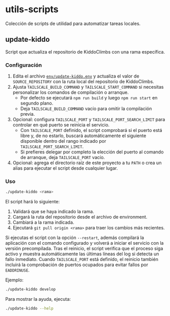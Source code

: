 # utils-scripts

Colección de scripts de utilidad para automatizar tareas locales.

## update-kiddo

Script que actualiza el repositorio de KiddoClimbs con una rama específica.

### Configuración

1. Edita el archivo [`env/update-kiddo.env`](env/update-kiddo.env) y actualiza el valor de `SOURCE_REPOSITORY` con la ruta local del repositorio de KiddoClimbs.
2. Ajusta `TAILSCALE_BUILD_COMMAND` y `TAILSCALE_START_COMMAND` si necesitas personalizar los comandos de compilación o arranque.
   * Por defecto se ejecutará `npm run build` y luego `npm run start` en segundo plano.
   * Deja `TAILSCALE_BUILD_COMMAND` vacío para omitir la compilación previa.
3. Opcional: configura `TAILSCALE_PORT` y `TAILSCALE_PORT_SEARCH_LIMIT` para controlar en qué puerto se reinicia el servicio.
   * Con `TAILSCALE_PORT` definido, el script comprobará si el puerto está libre y, de no estarlo, buscará automáticamente el siguiente disponible dentro del rango indicado por `TAILSCALE_PORT_SEARCH_LIMIT`.
   * Si prefieres delegar por completo la elección del puerto al comando de arranque, deja `TAILSCALE_PORT` vacío.
4. Opcional: agrega el directorio raíz de este proyecto a tu `PATH` o crea un alias para ejecutar el script desde cualquier lugar.

### Uso

```bash
./update-kiddo <rama>
```

El script hará lo siguiente:

1. Validará que se haya indicado la rama.
2. Cargará la ruta del repositorio desde el archivo de environment.
3. Cambiará a la rama indicada.
4. Ejecutará `git pull origin <rama>` para traer los cambios más recientes.

Si ejecutas el script con la opción `--restart`, además compilará la
aplicación con el comando configurado y volverá a iniciar el servicio con
la versión precompilada. Tras el reinicio, el script verifica que el
proceso siga activo y muestra automáticamente las últimas líneas del log
si detecta un fallo inmediato. Cuando `TAILSCALE_PORT` está definido, el
reinicio también incluirá la comprobación de puertos ocupados para evitar
fallos por `EADDRINUSE`.

Ejemplo:

```bash
./update-kiddo develop
```

Para mostrar la ayuda, ejecuta:

```bash
./update-kiddo --help
```
